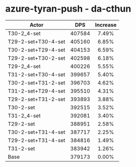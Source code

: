 # azure-tyran-push - da-cthun
| Actor | DPS | Increase |
|---|:---:|:---:|
|T30-2_4-set|407584|7.49%|
|T29-2-set+T30-4-set|405160|6.85%|
|T30-2-set+T29-4-set|404153|6.59%|
|T29-2-set+T30-2-set|402598|6.18%|
|T29-2_4-set|400226|5.55%|
|T31-2-set+T30-4-set|399657|5.40%|
|T30-2-set+T31-2-set|396703|4.62%|
|T31-2-set+T29-4-set|395510|4.31%|
|T29-2-set+T31-2-set|393893|3.88%|
|T30-2-set|392515|3.52%|
|T31-2_4-set|392081|3.40%|
|T29-2-set|388951|2.58%|
|T30-2-set+T31-4-set|387717|2.25%|
|T29-2-set+T31-4-set|384816|1.49%|
|T31-2-set|383942|1.26%|
|Base|379173|0.00%|
